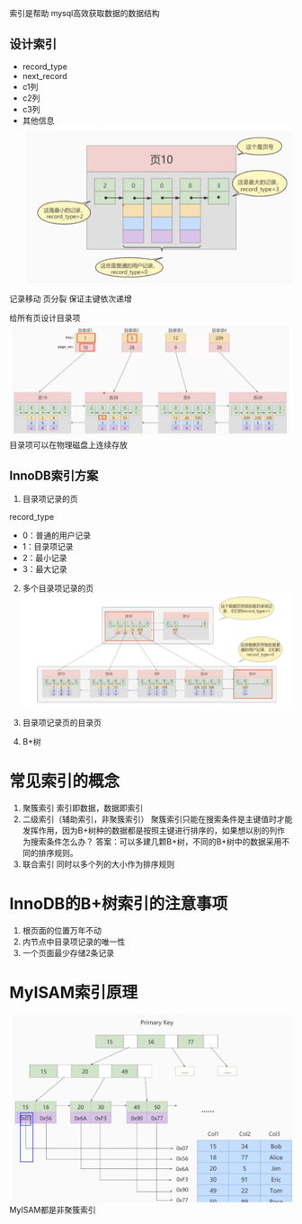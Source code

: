 索引是帮助 mysql高效获取数据的数据结构

## 设计索引
+ record_type
+ next_record
+ c1列
+ c2列
+ c3列
+ 其他信息
![image.png](https://raw.githubusercontent.com/mowang111/image-hosting/master/typora_images/20230205141458.png)

记录移动
页分裂
保证主键依次递增

给所有页设计目录项
![image.png](https://raw.githubusercontent.com/mowang111/image-hosting/master/typora_images/20230205141953.png)
目录项可以在物理磁盘上连续存放

## InnoDB索引方案
1. 目录项记录的页

record_type
+ 0：普通的用户记录
+ 1：目录项记录
+ 2：最小记录
+ 3：最大记录

2. 多个目录项记录的页
![image.png](https://raw.githubusercontent.com/mowang111/image-hosting/master/typora_images/20230205142736.png)


3. 目录项记录页的目录页

4. B+树

# 常见索引的概念
1. 聚簇索引
	索引即数据，数据即索引
2. 二级索引（辅助索引，非聚簇索引）
	聚簇索引只能在搜索条件是主键值时才能发挥作用，因为B+树种的数据都是按照主键进行排序的，如果想以别的列作为搜索条件怎么办？
	答案：可以多建几颗B+树，不同的B+树中的数据采用不同的排序规则。	
3. 联合索引
	同时以多个列的大小作为排序规则

# InnoDB的B+树索引的注意事项
1. 根页面的位置万年不动
2. 内节点中目录项记录的唯一性
3. 一个页面最少存储2条记录

# MyISAM索引原理
![image.png](https://raw.githubusercontent.com/mowang111/image-hosting/master/typora_images/20230205154907.png)
MyISAM都是非聚簇索引


